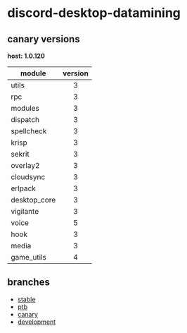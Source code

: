 # discord-desktop-datamining

## canary versions

**host: 1.0.120**

| module | version |
| ------ | :-----: |
| utils | 3 |
| rpc | 3 |
| modules | 3 |
| dispatch | 3 |
| spellcheck | 3 |
| krisp | 3 |
| sekrit | 3 |
| overlay2 | 3 |
| cloudsync | 3 |
| erlpack | 3 |
| desktop_core | 3 |
| vigilante | 3 |
| voice | 5 |
| hook | 3 |
| media | 3 |
| game_utils | 4 |

## branches

- [stable](https://github.com/OpenAsar/discord-desktop-datamining/tree/stable)
- [ptb](https://github.com/OpenAsar/discord-desktop-datamining/tree/ptb)
- [canary](https://github.com/OpenAsar/discord-desktop-datamining/tree/canary)
- [development](https://github.com/OpenAsar/discord-desktop-datamining/tree/development)